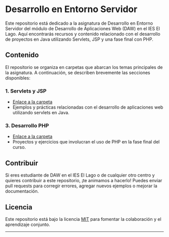 # Desarrollo en Entorno Servidor

Este repositorio está dedicado a la asignatura de Desarrollo en Entorno Servidor del módulo de Desarrollo de Aplicaciones Web (DAW) en el IES El Lago. Aquí encontrarás recursos y contenido relacionado con el desarrollo de proyectos en Java utilizando Servlets, JSP y una fase final con PHP.

## Contenido

El repositorio se organiza en carpetas que abarcan los temas principales de la asignatura. A continuación, se describen brevemente las secciones disponibles:

### 1. Servlets y JSP

- [Enlace a la carpeta](servlets/)
- Ejemplos y prácticas relacionadas con el desarrollo de aplicaciones web utilizando servlets en Java.

### 3. Desarrollo PHP

- [Enlace a la carpeta](fase_final_php/)
- Proyectos y ejercicios que involucran el uso de PHP en la fase final del curso.

## Contribuir

Si eres estudiante de DAW en el IES El Lago o de cualquier otro centro y quieres contribuir a este repositorio, ¡te animamos a hacerlo! Puedes enviar pull requests para corregir errores, agregar nuevos ejemplos o mejorar la documentación.

## Licencia

Este repositorio está bajo la licencia [MIT](https://opensource.org/licenses/MIT) para fomentar la colaboración y el aprendizaje conjunto.

---
